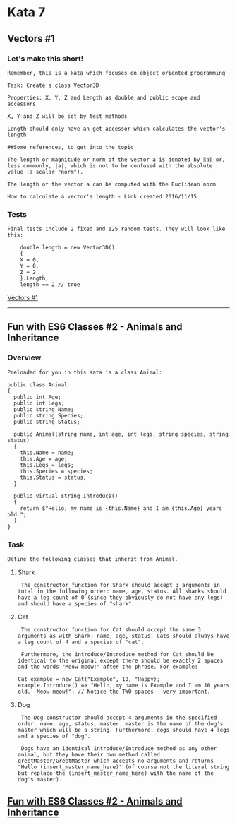 # Kata 7

## Vectors #1

### Let's make this short!

    Remember, this is a kata which focuses on object oriented programming

    Task: Create a class Vector3D

    Properties: X, Y, Z and Length as double and public scope and accessors

    X, Y and Z will be set by test methods

    Length should only have an get-accessor which calculates the vector's length

    ##Some references, to get into the topic

    The length or magnitude or norm of the vector a is denoted by ‖a‖ or, less commonly, |a|, which is not to be confused with the absolute value (a scalar "norm").

    The length of the vector a can be computed with the Euclidean norm

    How to calculate a vector's length - Link created 2016/11/15
### Tests

    Final tests include 2 fixed and 125 random tests. They will look like this:
``` CSharp
    double length = new Vector3D()
    {
    X = 0,
    Y = 0,
    Z = 2
    }.Length;
    length == 2 // true
```

[Vectors #1](https://www.codewars.com/kata/582b079bbbbc74bed7000095)

---------------------------------------------------------------------------------------------

## Fun with ES6 Classes #2 - Animals and Inheritance

### Overview

    Preloaded for you in this Kata is a class Animal:

```CSharp
public class Animal
{
  public int Age;
  public int Legs;
  public string Name;
  public string Species;
  public string Status;
  
  public Animal(string name, int age, int legs, string species, string status)
  {
    this.Name = name;
    this.Age = age;
    this.Legs = legs;
    this.Species = species;
    this.Status = status;
  }
  
  public virtual string Introduce()
  {
    return $"Hello, my name is {this.Name} and I am {this.Age} years old.";
  }
}
```
### Task
    Define the following classes that inherit from Animal.

1. Shark  

        The constructor function for Shark should accept 3 arguments in total in the following order: name, age, status. All sharks should have a leg count of 0 (since they obviously do not have any legs) and should have a species of "shark".

2. Cat  

        The constructor function for Cat should accept the same 3 arguments as with Shark: name, age, status. Cats should always have a leg count of 4 and a species of "cat".

        Furthermore, the introduce/Introduce method for Cat should be identical to the original except there should be exactly 2 spaces and the words "Meow meow!" after the phrase. For example:

    ```CSharp
    Cat example = new Cat("Example", 10, "Happy);
    example.Introduce() => "Hello, my name is Example and I am 10 years old.  Meow meow!"; // Notice the TWO spaces - very important.
    ```

3. Dog  

        The Dog constructor should accept 4 arguments in the specified order: name, age, status, master. master is the name of the dog's master which will be a string. Furthermore, dogs should have 4 legs and a species of "dog".

        Dogs have an identical introduce/Introduce method as any other animal, but they have their own method called greetMaster/GreetMaster which accepts no arguments and returns "Hello (insert_master_name_here)" (of course not the literal string but replace the (insert_master_name_here) with the name of the dog's master).

[Fun with ES6 Classes #2 - Animals and Inheritance](https://www.codewars.com/kata/56f935002e6c0d55fa000d92)
---------------------------------------------------------------------------------------------